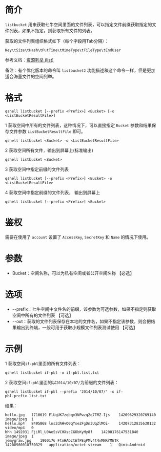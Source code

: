 # 简介
`listbucket` 用来获取七牛空间里面的文件列表，可以指定文件前缀获取指定的文件列表，如果不指定，则获取所有文件的列表。

获取的文件列表组织格式如下（每个字段用Tab分隔）：
```
Key\tSize\tHash\tPutTime\tMimeType\tFileType\tEndUser
```

参考文档：[资源列举 (list)](http://developer.qiniu.com/code/v6/api/kodo-api/rs/list.html)

备注：有个优化版本的命令叫 `listbucket2` 功能描述和这个命令一样，但是更加适合海量文件的空间列举。

# 格式
```
qshell listbucket [--prefix <Prefix>] <Bucket> [-o <ListBucketResultFile>]
```

1 获取空间中所有的文件列表，这种情况下，可以直接指定 `Bucket` 参数和结果保存文件参数 `ListBucketResultFile` 即可。
```
qshell listbucket <Bucket> -o <ListBucketResultFile>
```

2 获取空间所有文件，输出到屏幕上(标准输出)
 ```
 qshell listbucket <Bucket> 
 ```

3 获取空间中指定前缀的文件列表
```
qshell listbucket [--prefix <Prefix>] <Bucket> -o <ListBucketResultFile>
```

4 获取空间中指定前缀的文件列表， 输出到屏幕上
 ```
 qshell listbucket [--prefix <Prefix>] <Bucket>
 ```

# 鉴权
需要在使用了 `account` 设置了 `AccessKey`, `SecretKey` 和  `Name` 的情况下使用。

# 参数
- Bucket：空间名称，可以为私有空间或者公开空间名称 【必选】

# 选项
- --prefix：七牛空间中文件名的前缀，该参数为可选参数，如果不指定则获取空间中所有的文件列表 【可选】
- --out：获取的文件列表保存在本地的文件名，如果不指定该参数，则会把结果输出到终端，一般可用于获取小规模文件列表测试使用 【可选】

# 示例
1 获取空间`if-pbl`里面的所有文件列表：
```
qshell listbucket if-pbl -o if-pbl.list.txt
```

2 获取空间`if-pbl`里面的以`2014/10/07/`为前缀的文件列表：
```
qshell listbucket if-pbl --prefix '2014/10/07/' -o if-pbl.prefix.list.txt
```

结果：
```
hello.jpg	1710619	FlUqUK7zqbqm3NPwzq2q7TMZ-Ijs	14209629320769140	image/jpeg  1
hello.mp4	8495868	lns2dAHvO0qYseZFgDn3UqZlMOi-	14207312835630132	video/mp4   0
hhh	1492031	FjiRl_U0AeSsVCHXscCGObKyMy8f	14200176147531840	image/jpeg  1
jemygraw.jpg	1900176	FtmHAbztWfPEqPMv4t4vMNRYMETK	14208960018750329	application/octet-stream	1   QiniuAndroid
```

